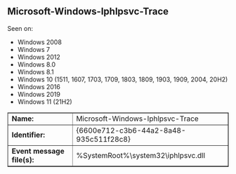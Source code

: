 ## Microsoft-Windows-Iphlpsvc-Trace

Seen on:
* Windows 2008
* Windows 7
* Windows 2012
* Windows 8.0
* Windows 8.1
* Windows 10 (1511, 1607, 1703, 1709, 1803, 1809, 1903, 1909, 2004, 20H2)
* Windows 2016
* Windows 2019
* Windows 11 (21H2)

<table border="1" class="docutils">
  <tbody>
    <tr>
      <td><b>Name:</b></td>
      <td>Microsoft-Windows-Iphlpsvc-Trace</td>
    </tr>
    <tr>
      <td><b>Identifier:</b></td>
      <td>{6600e712-c3b6-44a2-8a48-935c511f28c8}</td>
    </tr>
    <tr>
      <td><b>Event message file(s):</b></td>
      <td>%SystemRoot%\system32\iphlpsvc.dll</td>
    </tr>
  </tbody>
</table>

&nbsp;

